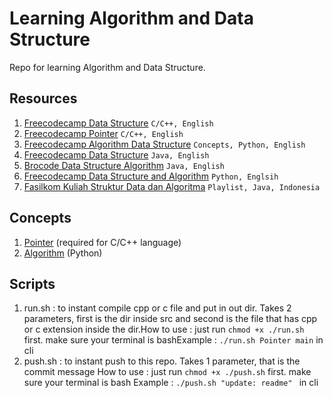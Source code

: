# Learning Algorithm and Data Structure

Repo for learning Algorithm and Data Structure.

## Resources

1. [Freecodecamp Data Structure](https://www.youtube.com/watch?v=B31LgI4Y4DQ) ``C/C++, English``
2. [Freecodecamp Pointer](https://www.youtube.com/watch?v=zuegQmMdy8M) ``C/C++, English``
3. [Freecodecamp Algorithm Data Structure](https://www.youtube.com/watch?v=8hly31xKli0) ``Concepts, Python, English``
4. [Freecodecamp Data Structure](https://www.youtube.com/watch?v=RBSGKlAvoiM) ``Java, English``
5. [Brocode Data Structure Algorithm](https://www.youtube.com/watch?v=CBYHwZcbD-s) ``Java, English``
6. [Freecodecamp Data Structure and Algorithm](https://www.youtube.com/watch?v=pkYVOmU3MgA) ``Python, Englsih``
7. [Fasilkom Kuliah Struktur Data dan Algoritma](https://www.youtube.com/playlist?list=PLix5cpndzAbQ6tnx-gls_uv1HAIZK3Got) ``Playlist, Java, Indonesia``

## Concepts

1. [Pointer](./src/Pointer/README.md) (required for C/C++ language)
2. [Algorithm](./src/Python/Algorithms/README.md) (Python)

## Scripts

1. run.sh : to instant compile cpp or c file and put in out dir. Takes 2 parameters, first is the dir inside src and second is the file that has cpp or c extension inside the dir.How to use : just run ``chmod +x ./run.sh`` first. make sure your terminal is bashExample    : ``./run.sh Pointer main`` in cli
2. push.sh : to instant push to this repo. Takes 1 parameter, that is the commit message
   How to use : just run ``chmod +x ./push.sh`` first. make sure your terminal is bash
   Example    : ``./push.sh "update: readme" `` in cli
